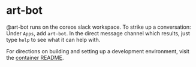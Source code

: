 # art-bot

@art-bot runs on the coreos slack workspace. To strike up a conversation: Under `Apps`, add `art-bot`.
In the direct message channel which results, just type `help` to see what it can help with.

For directions on building and setting up a development environment, visit the [container README](/container/README.md).
